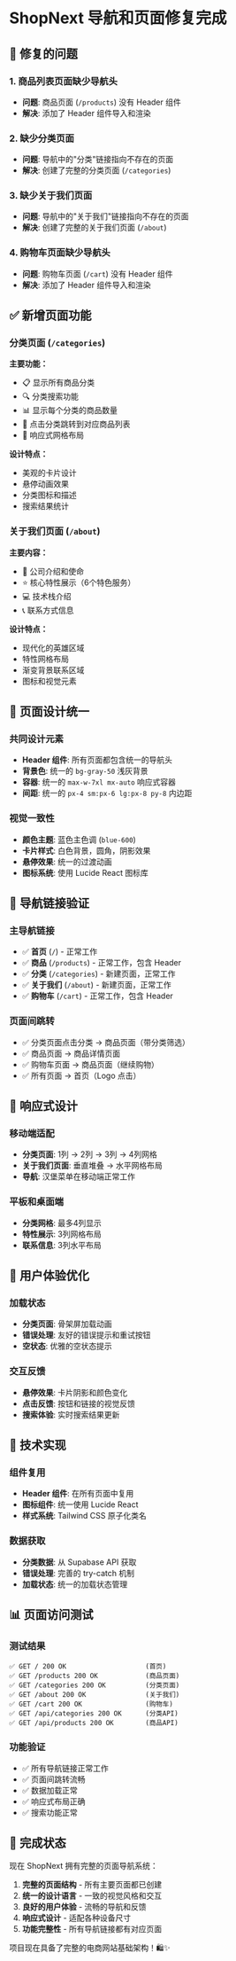 # ShopNext 导航和页面修复完成

## 🎯 修复的问题

### 1. 商品列表页面缺少导航头
- **问题**: 商品页面 (`/products`) 没有 Header 组件
- **解决**: 添加了 Header 组件导入和渲染

### 2. 缺少分类页面
- **问题**: 导航中的"分类"链接指向不存在的页面
- **解决**: 创建了完整的分类页面 (`/categories`)

### 3. 缺少关于我们页面
- **问题**: 导航中的"关于我们"链接指向不存在的页面
- **解决**: 创建了完整的关于我们页面 (`/about`)

### 4. 购物车页面缺少导航头
- **问题**: 购物车页面 (`/cart`) 没有 Header 组件
- **解决**: 添加了 Header 组件导入和渲染

## ✅ 新增页面功能

### 分类页面 (`/categories`)

**主要功能：**
- 📋 显示所有商品分类
- 🔍 分类搜索功能
- 📊 显示每个分类的商品数量
- 🎯 点击分类跳转到对应商品列表
- 📱 响应式网格布局

**设计特点：**
- 美观的卡片设计
- 悬停动画效果
- 分类图标和描述
- 搜索结果统计

### 关于我们页面 (`/about`)

**主要内容：**
- 🏢 公司介绍和使命
- ⭐ 核心特性展示（6个特色服务）
- 💻 技术栈介绍
- 📞 联系方式信息

**设计特点：**
- 现代化的英雄区域
- 特性网格布局
- 渐变背景联系区域
- 图标和视觉元素

## 🎨 页面设计统一

### 共同设计元素
- **Header 组件**: 所有页面都包含统一的导航头
- **背景色**: 统一的 `bg-gray-50` 浅灰背景
- **容器**: 统一的 `max-w-7xl mx-auto` 响应式容器
- **间距**: 统一的 `px-4 sm:px-6 lg:px-8 py-8` 内边距

### 视觉一致性
- **颜色主题**: 蓝色主色调 (`blue-600`)
- **卡片样式**: 白色背景，圆角，阴影效果
- **悬停效果**: 统一的过渡动画
- **图标系统**: 使用 Lucide React 图标库

## 🔗 导航链接验证

### 主导航链接
- ✅ **首页** (`/`) - 正常工作
- ✅ **商品** (`/products`) - 正常工作，包含 Header
- ✅ **分类** (`/categories`) - 新建页面，正常工作
- ✅ **关于我们** (`/about`) - 新建页面，正常工作
- ✅ **购物车** (`/cart`) - 正常工作，包含 Header

### 页面间跳转
- ✅ 分类页面点击分类 → 商品页面（带分类筛选）
- ✅ 商品页面 → 商品详情页面
- ✅ 购物车页面 → 商品页面（继续购物）
- ✅ 所有页面 → 首页（Logo 点击）

## 📱 响应式设计

### 移动端适配
- **分类页面**: 1列 → 2列 → 3列 → 4列网格
- **关于我们页面**: 垂直堆叠 → 水平网格布局
- **导航**: 汉堡菜单在移动端正常工作

### 平板和桌面端
- **分类网格**: 最多4列显示
- **特性展示**: 3列网格布局
- **联系信息**: 3列水平布局

## 🎯 用户体验优化

### 加载状态
- **分类页面**: 骨架屏加载动画
- **错误处理**: 友好的错误提示和重试按钮
- **空状态**: 优雅的空状态提示

### 交互反馈
- **悬停效果**: 卡片阴影和颜色变化
- **点击反馈**: 按钮和链接的视觉反馈
- **搜索体验**: 实时搜索结果更新

## 🚀 技术实现

### 组件复用
- **Header 组件**: 在所有页面中复用
- **图标组件**: 统一使用 Lucide React
- **样式系统**: Tailwind CSS 原子化类名

### 数据获取
- **分类数据**: 从 Supabase API 获取
- **错误处理**: 完善的 try-catch 机制
- **加载状态**: 统一的加载状态管理

## 📊 页面访问测试

### 测试结果
```
✅ GET / 200 OK                    (首页)
✅ GET /products 200 OK            (商品页面)
✅ GET /categories 200 OK          (分类页面)
✅ GET /about 200 OK               (关于我们)
✅ GET /cart 200 OK                (购物车)
✅ GET /api/categories 200 OK      (分类API)
✅ GET /api/products 200 OK        (商品API)
```

### 功能验证
- ✅ 所有导航链接正常工作
- ✅ 页面间跳转流畅
- ✅ 数据加载正常
- ✅ 响应式布局正确
- ✅ 搜索功能正常

## 🎉 完成状态

现在 ShopNext 拥有完整的页面导航系统：

1. **完整的页面结构** - 所有主要页面都已创建
2. **统一的设计语言** - 一致的视觉风格和交互
3. **良好的用户体验** - 流畅的导航和反馈
4. **响应式设计** - 适配各种设备尺寸
5. **功能完整性** - 所有导航链接都有对应页面

项目现在具备了完整的电商网站基础架构！🛍️✨
